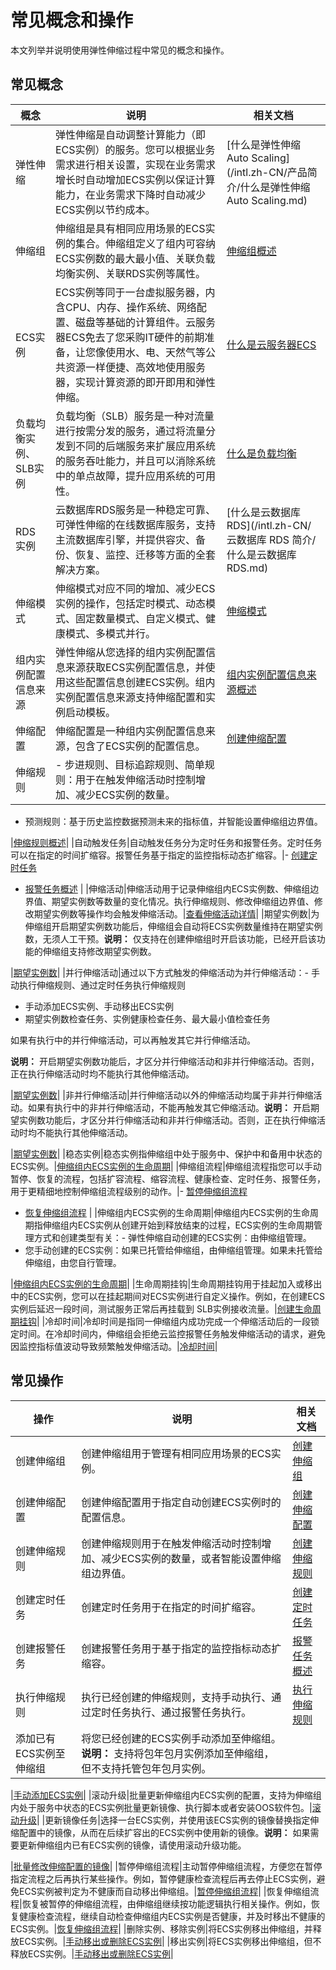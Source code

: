# 常见概念和操作

本文列举并说明使用弹性伸缩过程中常见的概念和操作。

## 常见概念

|概念|说明|相关文档|
|--|--|----|
|弹性伸缩|弹性伸缩是自动调整计算能力（即ECS实例）的服务。您可以根据业务需求进行相关设置，实现在业务需求增长时自动增加ECS实例以保证计算能力，在业务需求下降时自动减少ECS实例以节约成本。|[什么是弹性伸缩Auto Scaling](/intl.zh-CN/产品简介/什么是弹性伸缩Auto Scaling.md)|
|伸缩组|伸缩组是具有相同应用场景的ECS实例的集合。伸缩组定义了组内可容纳ECS实例数的最大最小值、关联负载均衡实例、关联RDS实例等属性。|[伸缩组概述](/intl.zh-CN/伸缩组/伸缩组/伸缩组概述.md)|
|ECS实例|ECS实例等同于一台虚拟服务器，内含CPU、内存、操作系统、网络配置、磁盘等基础的计算组件。云服务器ECS免去了您采购IT硬件的前期准备，让您像使用水、电、天然气等公共资源一样便捷、高效地使用服务器，实现计算资源的即开即用和弹性伸缩。|[什么是云服务器ECS](/intl.zh-CN/产品简介/什么是云服务器ECS.md)|
|负载均衡实例、SLB实例|负载均衡（SLB）服务是一种对流量进行按需分发的服务，通过将流量分发到不同的后端服务来扩展应用系统的服务吞吐能力，并且可以消除系统中的单点故障，提升应用系统的可用性。|[什么是负载均衡](/intl.zh-CN/CLB产品简介/什么是负载均衡.md)|
|RDS实例|云数据库RDS服务是一种稳定可靠、可弹性伸缩的在线数据库服务，支持主流数据库引擎，并提供容灾、备份、恢复、监控、迁移等方面的全套解决方案。|[什么是云数据库RDS](/intl.zh-CN/云数据库 RDS 简介/什么是云数据库RDS.md)|
|伸缩模式|伸缩模式对应不同的增加、减少ECS实例的操作，包括定时模式、动态模式、固定数量模式、自定义模式、健康模式、多模式并行。|[伸缩模式](/intl.zh-CN/产品简介/伸缩模式.md)|
|组内实例配置信息来源|弹性伸缩从您选择的组内实例配置信息来源获取ECS实例配置信息，并使用这些配置信息创建ECS实例。组内实例配置信息来源支持伸缩配置和实例启动模板。|[组内实例配置信息来源概述](/intl.zh-CN/伸缩组/组内实例配置信息来源/组内实例配置信息来源概述.md)|
|伸缩配置|伸缩配置是一种组内实例配置信息来源，包含了ECS实例的配置信息。|[创建伸缩配置](/intl.zh-CN/伸缩组/组内实例配置信息来源/创建伸缩配置.md)|
|伸缩规则|-   步进规则、目标追踪规则、简单规则：用于在触发伸缩活动时控制增加、减少ECS实例的数量。
-   预测规则：基于历史监控数据预测未来的指标值，并智能设置伸缩组边界值。

|[伸缩规则概述](/intl.zh-CN/伸缩组/伸缩规则/伸缩规则概述.md)|
|自动触发任务|自动触发任务分为定时任务和报警任务。定时任务可以在指定的时间扩缩容。报警任务基于指定的监控指标动态扩缩容。|-   [创建定时任务](/intl.zh-CN/自动伸缩/定时任务/创建定时任务.md)
-   [报警任务概述](/intl.zh-CN/自动伸缩/报警任务/报警任务概述.md) |
|伸缩活动|伸缩活动用于记录伸缩组内ECS实例数、伸缩组边界值、期望实例数等数量的变化情况。执行伸缩规则、修改伸缩组边界值、修改期望实例数等操作均会触发伸缩活动。|[查看伸缩活动详情](/intl.zh-CN/监控/伸缩活动/查看伸缩活动详情.md)|
|期望实例数|为伸缩组开启期望实例数功能后，伸缩组会自动将ECS实例数量维持在期望实例数，无须人工干预。**说明：** 仅支持在创建伸缩组时开启该功能，已经开启该功能的伸缩组支持修改期望实例数。

|[期望实例数](/intl.zh-CN/伸缩组/伸缩组/期望实例数.md)|
|并行伸缩活动|通过以下方式触发的伸缩活动为并行伸缩活动：-   手动执行伸缩规则、通过定时任务执行伸缩规则
-   手动添加ECS实例、手动移出ECS实例
-   期望实例数检查任务、实例健康检查任务、最大最小值检查任务

如果有执行中的并行伸缩活动，可以再触发其它并行伸缩活动。

**说明：** 开启期望实例数功能后，才区分并行伸缩活动和非并行伸缩活动。否则，正在执行伸缩活动时均不能执行其他伸缩活动。

|[期望实例数](/intl.zh-CN/伸缩组/伸缩组/期望实例数.md)|
|非并行伸缩活动|并行伸缩活动以外的伸缩活动均属于非并行伸缩活动。如果有执行中的非并行伸缩活动，不能再触发其它伸缩活动。**说明：** 开启期望实例数功能后，才区分并行伸缩活动和非并行伸缩活动。否则，正在执行伸缩活动时均不能执行其他伸缩活动。

|[期望实例数](/intl.zh-CN/伸缩组/伸缩组/期望实例数.md)|
|稳态实例|稳态实例指伸缩组中处于服务中、保护中和备用中状态的ECS实例。|[伸缩组内ECS实例的生命周期](/intl.zh-CN/实例管理/ECS实例/伸缩组内ECS实例的生命周期.md)|
|伸缩组流程|伸缩组流程指您可以手动暂停、恢复的流程，包括扩容流程、缩容流程、健康检查、定时任务、报警任务，用于更精细地控制伸缩组流程级别的动作。|-   [暂停伸缩组流程](/intl.zh-CN/伸缩组/伸缩组/暂停伸缩组流程.md)
-   [恢复伸缩组流程](/intl.zh-CN/伸缩组/伸缩组/恢复伸缩组流程.md) |
|伸缩组内ECS实例的生命周期|伸缩组内ECS实例的生命周期指伸缩组内ECS实例从创建开始到释放结束的过程，ECS实例的生命周期管理方式和创建类型有关：-   弹性伸缩自动创建的ECS实例：由伸缩组管理。
-   您手动创建的ECS实例：如果已托管给伸缩组，由伸缩组管理。如果未托管给伸缩组，由您自行管理。

|[伸缩组内ECS实例的生命周期](/intl.zh-CN/实例管理/ECS实例/伸缩组内ECS实例的生命周期.md)|
|生命周期挂钩|生命周期挂钩用于挂起加入或移出中的ECS实例，您可以在挂起期间对ECS实例进行自定义操作。例如，在创建ECS实例后延迟一段时间，测试服务正常后再挂载到 SLB实例接收流量。|[创建生命周期挂钩](/intl.zh-CN/伸缩组/生命周期挂钩/创建生命周期挂钩.md)|
|冷却时间|冷却时间是指同一伸缩组内成功完成一个伸缩活动后的一段锁定时间。在冷却时间内，伸缩组会拒绝云监控报警任务触发伸缩活动的请求，避免因监控指标值波动导致频繁触发伸缩活动。|[冷却时间](/intl.zh-CN/伸缩组/伸缩组/冷却时间.md)|

## 常见操作

|操作|说明|相关文档|
|--|--|----|
|创建伸缩组|创建伸缩组用于管理有相同应用场景的ECS实例。|[创建伸缩组](/intl.zh-CN/伸缩组/伸缩组/创建伸缩组.md)|
|创建伸缩配置|创建伸缩配置用于指定自动创建ECS实例时的配置信息。|[创建伸缩配置](/intl.zh-CN/伸缩组/组内实例配置信息来源/创建伸缩配置.md)|
|创建伸缩规则|创建伸缩规则用于在触发伸缩活动时控制增加、减少ECS实例的数量，或者智能设置伸缩组边界值。|[创建伸缩规则](/intl.zh-CN/伸缩组/伸缩规则/创建伸缩规则.md)|
|创建定时任务|创建定时任务用于在指定的时间扩缩容。|[创建定时任务](/intl.zh-CN/自动伸缩/定时任务/创建定时任务.md)|
|创建报警任务|创建报警任务用于基于指定的监控指标动态扩缩容。|[报警任务概述](/intl.zh-CN/自动伸缩/报警任务/报警任务概述.md)|
|执行伸缩规则|执行已经创建的伸缩规则，支持手动执行、通过定时任务执行、通过报警任务执行。|[执行伸缩规则](/intl.zh-CN/伸缩组/伸缩规则/执行伸缩规则.md)|
|添加已有ECS实例至伸缩组|将您已经创建的ECS实例手动添加至伸缩组。**说明：** 支持将包年包月实例添加至伸缩组，但不支持托管包年包月实例。

|[手动添加ECS实例](/intl.zh-CN/实例管理/ECS实例/手动添加ECS实例.md)|
|滚动升级|批量更新伸缩组内ECS实例的配置，支持为伸缩组内处于服务中状态的ECS实例批量更新镜像、执行脚本或者安装OOS软件包。|[滚动升级](/intl.zh-CN/伸缩组/滚动升级.md)|
|更新镜像任务|选择一台ECS实例，并使用该ECS实例的镜像替换指定伸缩配置中的镜像，从而在后续扩容出的ECS实例中使用新的镜像。**说明：** 如果需要更新伸缩组内已有ECS实例的镜像，请使用滚动升级功能。

|[批量修改伸缩配置的镜像](/intl.zh-CN/伸缩组/组内实例配置信息来源/批量修改伸缩配置的镜像.md)|
|暂停伸缩组流程|主动暂停伸缩组流程，方便您在暂停指定流程之后再执行某些操作。例如，暂停健康检查流程后再去停止ECS实例，避免ECS实例被判定为不健康而自动移出伸缩组。|[暂停伸缩组流程](/intl.zh-CN/伸缩组/伸缩组/暂停伸缩组流程.md)|
|恢复伸缩组流程|恢复被暂停的伸缩组流程，由伸缩组继续按功能逻辑执行相关操作。例如，恢复健康检查流程，继续自动检查伸缩组内ECS实例是否健康，并及时移出不健康的ECS实例。|[恢复伸缩组流程](/intl.zh-CN/伸缩组/伸缩组/恢复伸缩组流程.md)|
|删除实例、移除实例|将ECS实例移出伸缩组，并释放ECS实例。|[手动移出或删除ECS实例](/intl.zh-CN/实例管理/ECS实例/手动移出或删除ECS实例.md)|
|移出实例|将ECS实例移出伸缩组，但不释放ECS实例。|[手动移出或删除ECS实例](/intl.zh-CN/实例管理/ECS实例/手动移出或删除ECS实例.md)|

